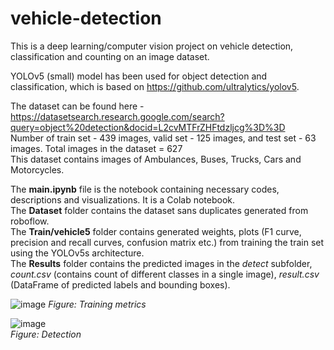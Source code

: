 # vehicle-detection
This is a deep learning/computer vision project on vehicle detection, classification and counting on an image dataset.

YOLOv5 (small) model has been used for object detection and classification, which is based on https://github.com/ultralytics/yolov5. 

The dataset can be found here - https://datasetsearch.research.google.com/search?query=object%20detection&docid=L2cvMTFrZHFtdzljcg%3D%3D
<br> Number of train set - 439 images,
valid set - 125 images,
and test set - 63 images.
Total images in the dataset = 627<br>
This dataset contains images of Ambulances, Buses, Trucks, Cars and Motorcycles.

The **main.ipynb** file is the notebook containing necessary codes, descriptions and visualizations. It is a Colab notebook. <br>
The **Dataset** folder contains the dataset sans duplicates generated from roboflow. <br>
The **Train/vehicle5** folder contains generated weights, plots (F1 curve, precision and recall curves, confusion matrix etc.) from training the train set using the YOLOv5s architecture. <br>
The **Results** folder contains the predicted images in the *detect* subfolder, *count.csv* (contains count of different classes in a single image), *result.csv* (DataFrame of predicted labels and bounding boxes).

![image](https://user-images.githubusercontent.com/63100531/125672663-f834d701-4c9d-44fe-9041-01b238ab2830.png)
*Figure: Training metrics*

![image](https://user-images.githubusercontent.com/63100531/125672868-4e630d9a-3a58-4b41-afe8-45b5a0583a3f.png) <br>
*Figure: Detection*





